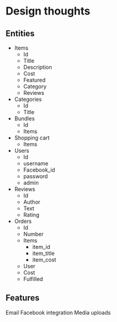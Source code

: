 # Design thoughts

## Entities

- Items
  - Id
  - Title
  - Description
  - Cost
  - Featured
  - Category
  - Reviews
- Categories
  - Id
  - Title
- Bundles
  - Id
  - Items
- Shopping cart
  - Items
- Users
  - Id
  - username
  - Facebook_id
  - password
  - admin
- Reviews
  - Id
  - Author
  - Text
  - Rating
- Orders
  - Id
  - Number
  - Items
    - item_id
    - item_title
    - item_cost
  - User
  - Cost
  - Fulfilled

## Features

Email
Facebook integration
Media uploads
